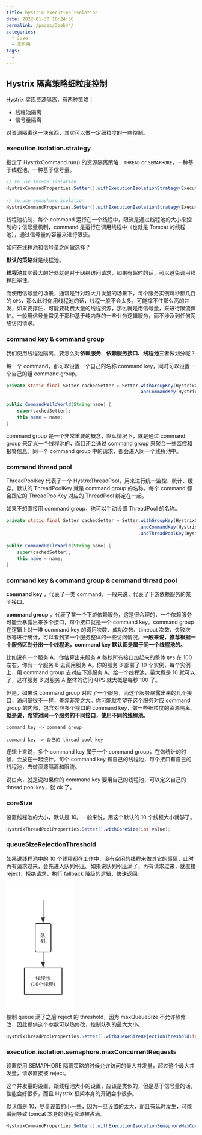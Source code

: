 ```yaml
---
title: hystrix-execution-isolation
date: 2022-01-30 10:24:56
permalink: /pages/3beb44/
categories:
  - Java
  - 高可用
tags:
  - 
---
```

## Hystrix 隔离策略细粒度控制

Hystrix 实现资源隔离，有两种策略：

- 线程池隔离
- 信号量隔离

对资源隔离这一块东西，其实可以做一定细粒度的一些控制。

### execution.isolation.strategy

指定了 HystrixCommand.run() 的资源隔离策略：`THREAD` or `SEMAPHORE`，一种基于线程池，一种基于信号量。

```java
// to use thread isolation
HystrixCommandProperties.Setter().withExecutionIsolationStrategy(ExecutionIsolationStrategy.THREAD)

// to use semaphore isolation
HystrixCommandProperties.Setter().withExecutionIsolationStrategy(ExecutionIsolationStrategy.SEMAPHORE)
```

线程池机制，每个 command 运行在一个线程中，限流是通过线程池的大小来控制的；信号量机制，command 是运行在调用线程中（也就是 Tomcat 的线程池），通过信号量的容量来进行限流。

如何在线程池和信号量之间做选择？

**默认的策略**就是线程池。

**线程池**其实最大的好处就是对于网络访问请求，如果有超时的话，可以避免调用线程阻塞住。

而使用信号量的场景，通常是针对超大并发量的场景下，每个服务实例每秒都几百的 `QPS`，那么此时你用线程池的话，线程一般不会太多，可能撑不住那么高的并发，如果要撑住，可能要耗费大量的线程资源，那么就是用信号量，来进行限流保护。一般用信号量常见于那种基于纯内存的一些业务逻辑服务，而不涉及到任何网络访问请求。

### command key & command group

我们使用线程池隔离，要怎么对**依赖服务**、**依赖服务接口**、**线程池**三者做划分呢？

每一个 command，都可以设置一个自己的名称 command key，同时可以设置一个自己的组 command group。

```java
private static final Setter cachedSetter = Setter.withGroupKey(HystrixCommandGroupKey.Factory.asKey("ExampleGroup"))
                                                 .andCommandKey(HystrixCommandKey.Factory.asKey("HelloWorld"));

public CommandHelloWorld(String name) {
    super(cachedSetter);
    this.name = name;
}
```

command group 是一个非常重要的概念，默认情况下，就是通过 command group 来定义一个线程池的，而且还会通过 command group 来聚合一些监控和报警信息。同一个 command group 中的请求，都会进入同一个线程池中。

### command thread pool

ThreadPoolKey 代表了一个 HystrixThreadPool，用来进行统一监控、统计、缓存。默认的 ThreadPoolKey 就是 command group 的名称。每个 command 都会跟它的 ThreadPoolKey 对应的 ThreadPool 绑定在一起。

如果不想直接用 command group，也可以手动设置 ThreadPool 的名称。

```java
private static final Setter cachedSetter = Setter.withGroupKey(HystrixCommandGroupKey.Factory.asKey("ExampleGroup"))
                                                 .andCommandKey(HystrixCommandKey.Factory.asKey("HelloWorld"))
                                                 .andThreadPoolKey(HystrixThreadPoolKey.Factory.asKey("HelloWorldPool"));

public CommandHelloWorld(String name) {
    super(cachedSetter);
    this.name = name;
}
```

### command key & command group & command thread pool

**command key** ，代表了一类 command，一般来说，代表了下游依赖服务的某个接口。

**command group** ，代表了某一个下游依赖服务，这是很合理的，一个依赖服务可能会暴露出来多个接口，每个接口就是一个 command key。command group 在逻辑上对一堆 command key 的调用次数、成功次数、timeout 次数、失败次数等进行统计，可以看到某一个服务整体的一些访问情况。**一般来说，推荐根据一个服务区划分出一个线程池，command key 默认都是属于同一个线程池的。**

比如说有一个服务 A，你估算出来服务 A 每秒所有接口加起来的整体 `QPS` 在 100 左右，你有一个服务 B 去调用服务 A。你的服务 B 部署了 10 个实例，每个实例上，用 command group 去对应下游服务 A。给一个线程池，量大概是 10 就可以了，这样服务 B 对服务 A 整体的访问 QPS 就大概是每秒 100 了。

但是，如果说 command group 对应了一个服务，而这个服务暴露出来的几个接口，访问量很不一样，差异非常之大。你可能就希望在这个服务对应 command group 的内部，包含对应多个接口的 command key，做一些细粒度的资源隔离。**就是说，希望对同一个服务的不同接口，使用不同的线程池。**

```
command key -> command group

command key -> 自己的 thread pool key
```

逻辑上来说，多个 command key 属于一个 command group，在做统计的时候，会放在一起统计。每个 command key 有自己的线程池，每个接口有自己的线程池，去做资源隔离和限流。

说白点，就是说如果你的 command key 要用自己的线程池，可以定义自己的 thread pool key，就 ok 了。

### coreSize

设置线程池的大小，默认是 10。一般来说，用这个默认的 10 个线程大小就够了。

```java
HystrixThreadPoolProperties.Setter().withCoreSize(int value);
```

### queueSizeRejectionThreshold

如果说线程池中的 10 个线程都在工作中，没有空闲的线程来做其它的事情，此时再有请求过来，会先进入队列积压。如果说队列积压满了，再有请求过来，就直接 reject，拒绝请求，执行 fallback 降级的逻辑，快速返回。

![hystrix-thread-pool-queue](./images/hystrix-thread-pool-queue.png)

控制 queue 满了之后 reject 的 threshold，因为 maxQueueSize 不允许热修改，因此提供这个参数可以热修改，控制队列的最大大小。

```java
HystrixThreadPoolProperties.Setter().withQueueSizeRejectionThreshold(int value);
```

### execution.isolation.semaphore.maxConcurrentRequests

设置使用 SEMAPHORE 隔离策略的时候允许访问的最大并发量，超过这个最大并发量，请求直接被 reject。

这个并发量的设置，跟线程池大小的设置，应该是类似的，但是基于信号量的话，性能会好很多，而且 Hystrix 框架本身的开销会小很多。

默认值是 10，尽量设置的小一些，因为一旦设置的太大，而且有延时发生，可能瞬间导致 tomcat 本身的线程资源被占满。

```java
HystrixCommandProperties.Setter().withExecutionIsolationSemaphoreMaxConcurrentRequests(int value);
```

